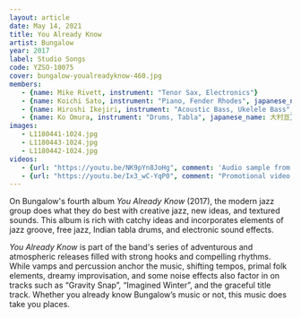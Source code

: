 ```yaml
---
layout: article
date: May 14, 2021
title: You Already Know
artist: Bungalow
year: 2017
label: Studio Songs
code: YZSO-10075
cover: bungalow-youalreadyknow-460.jpg
members:
   - {name: Mike Rivett, instrument: "Tenor Sax, Electronics"}
   - {name: Koichi Sato, instrument: "Piano, Fender Rhodes", japanese_name: 佐藤浩一}
   - {name: Hiroshi Ikejiri, instrument: "Acoustic Bass, Ukelele Bass", japanese_name: 池尻洋史}
   - {name: Ko Omura, instrument: "Drums, Tabla", japanese_name: 大村亘}
images:
   - L1180441-1024.jpg
   - L1180443-1024.jpg
   - L1180442-1024.jpg 
videos: 
   - {url: "https://youtu.be/NK9pYn8JoHg", comment: 'Audio sample from "Santa Cruz", the opening track on this album'}
   - {url: "https://youtu.be/Ix3_wC-YqP0", comment: "Promotional video for this album"}
---
```



On Bungalow's fourth album *You Already Know* (2017), the modern jazz group does what they do best with creative jazz, new ideas, and textured sounds. This album is rich with catchy ideas and incorporates elements of jazz groove, free jazz, Indian tabla drums, and electronic sound effects. 

*You Already Know* is part of the band's series of adventurous and atmospheric releases filled with strong hooks and compelling rhythms. While vamps and percussion anchor the music, shifting tempos, primal folk elements, dreamy improvisation, and some noise effects also factor in on tracks such as “Gravity Snap”, “Imagined Winter”, and the graceful title track. Whether you already know Bungalow’s music or not, this music does take you places.














